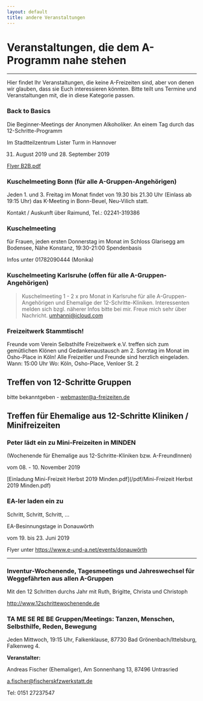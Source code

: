 ```yaml
---
layout: default
title: andere Veranstaltungen
---
```


# Veranstaltungen, die dem A-Programm nahe stehen
---
Hier findet Ihr Veranstaltungen, die keine A-Freizeiten sind, aber von denen
wir glauben, dass sie Euch interessieren könnten. Bitte teilt uns Termine und
Veranstaltungen mit, die in diese Kategorie passen.

### Back to Basics 

Die Beginner-Meetings der Anonymen Alkoholiker.
An einem Tag durch das 12-Schritte-Programm

Im Stadtteilzentrum Lister Turm in Hannover

31. August 2019 und 28. September 2019

[Flyer B2B.pdf](/pdf/B2B.pdf)

### Kuschelmeeting Bonn (für alle A-Gruppen-Angehörigen)

Jeden 1. und 3. Freitag im Monat findet von 19.30 bis 21.30 Uhr (Einlass ab 19:15 Uhr) 
das K-Meeting in Bonn-Beuel, Neu-Vilich statt.

Kontakt / Auskunft über Raimund, Tel.: 02241-319386

### Kuschelmeeting
für Frauen, jeden ersten Donnerstag im Monat
im Schloss Glarisegg am Bodensee, Nähe Konstanz, 19:30-21:00
Spendenbasis

Infos unter 01782090444 (Monika)

### Kuschelmeeting Karlsruhe (offen für alle A-Gruppen-Angehörigen)

> Kuschelmeeting 1 - 2 x pro Monat in Karlsruhe für alle A-Gruppen-Angehörigen und Ehemalige der 12-Schritte-Kliniken. 
> Interessenten melden sich bzgl. näherer Infos bitte bei mir. 
> Freue mich sehr über Nachricht. <umhanni@icloud.com>

### Freizeitwerk Stammtisch!

Freunde vom Verein Selbsthilfe Freizeitwerk e.V. treffen sich zum gemütlichen
Klönen und Gedankenaustausch am 2. Sonntag im Monat
im Osho-Place in Köln! Alle Freizeitler und Freunde sind herzlich eingeladen.
Wann: 15:00 Uhr
Wo: Köln, Osho-Place, Venloer St. 2


## Treffen von 12-Schritte Gruppen

bitte bekanntgeben - <webmaster@a-freizeiten.de>


## Treffen für Ehemalige aus 12-Schritte Kliniken / Minifreizeiten

### Peter lädt ein zu Mini-Freizeiten in MINDEN 

(Wochenende für Ehemalige aus 12-Schritte-Kliniken bzw. A-FreundInnen)

vom 08. - 10. November 2019

[Einladung Mini-Freizeit Herbst 2019 Minden.pdf](/pdf/Mini-Freizeit Herbst 2019 Minden.pdf)

### EA-ler laden ein zu

Schritt, Schritt, Schritt, ...

EA-Besinnungstage in Donauwörth

vom 19. bis 23. Juni 2019

Flyer unter <https://www.e-und-a.net/events/donauwörth>

------------------------------------------------------------------------------

### Inventur-Wochenende, Tagesmeetings und Jahreswechsel für Weggefährten aus allen A-Gruppen

Mit den 12 Schritten durchs Jahr mit Ruth, Brigitte, Christa und Christoph 

<http://www.12schrittewochenende.de>

### TA ME SE RE BE Gruppen/Meetings: Tanzen, Menschen, Selbsthilfe, Reden, Bewegung

Jeden Mittwoch, 19:15 Uhr, Falkenklause, 87730 Bad Grönenbach/Ittelsburg, Falkenweg 4.

__Veranstalter:__

Andreas Fischer (Ehemaliger),
Am Sonnenhang 13,
87496 Untrasried

<a.fischer@fischerskfzwerkstatt.de>

Tel: 0151 27237547
